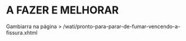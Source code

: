 A FAZER E MELHORAR
=======================

Gambiarra na página > /wati/pronto-para-parar-de-fumar-vencendo-a-fissura.xhtml




